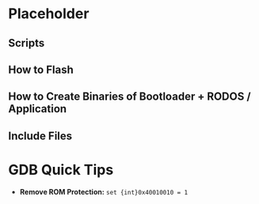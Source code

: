# Placeholder

## Scripts

## How to Flash

## How to Create Binaries of Bootloader + RODOS / Application

## Include Files

# GDB Quick Tips

- **Remove ROM Protection:** `set {int}0x40010010 = 1`

